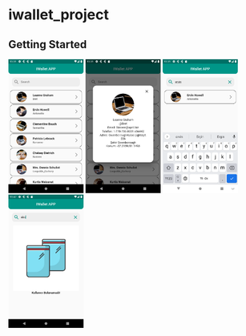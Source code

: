 # iwallet_project

## Getting Started

<img src="assets/home.png" width="150"/> <img src="assets/popup.png" width="150"/> <img src="assets/search.png" width="150"/> <img src="assets/no_user_found.png" width="150"/> 
